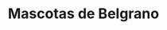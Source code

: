 ---
title: "Mascotas de Belgrano"
url: /ciudad-autonoma-de-buenos-aires/mascotas-de-belgrano/
shop: mascotas
---